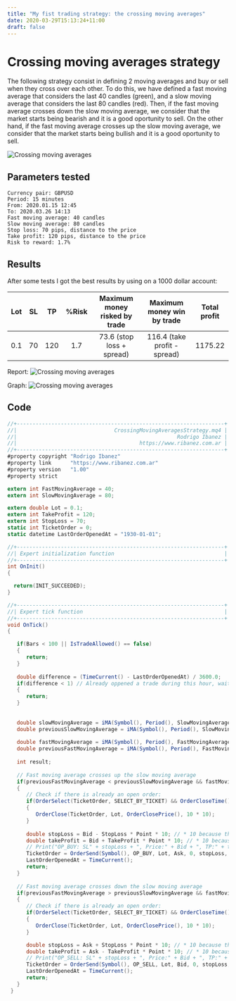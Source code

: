 ```yaml
---
title: "My fist trading strategy: the crossing moving averages"
date: 2020-03-29T15:13:24+11:00
draft: false
---
```


# Crossing moving averages strategy
The following strategy consist in defining 2 moving averages and buy or sell when they cross over each other.
To do this, we have defined a fast moving average that considers the last 40 candles (green), and a slow moving average that considers the last 80 candles (red).
Then, if the fast moving average crosses down the slow moving average, we consider that the market starts being bearish and it is a good oportunity to sell.
On the other hand, if the fast moving average crosses up the slow moving average, we consider that the market starts being bullish and it is a good oportunity to sell.

![Crossing moving averages](/trading/crossing-moving-averages.png)

## Parameters tested
```
Currency pair: GBPUSD
Period: 15 minutes
From: 2020.01.15 12:45
To: 2020.03.26 14:13
Fast moving average: 40 candles
Slow moving average: 80 candles
Stop loss: 70 pips, distance to the price
Take profit: 120 pips, distance to the price
Risk to reward: 1.7%
```

## Results
After some tests I got the best results by using on a 1000 dollar account:

| Lot | SL |  TP | %Risk | Maximum money risked by trade |  Maximum money win by trade  | Total profit |
|:---:|:--:|:---:|:-----:|:-----------------------------:|:----------------------------:|:------------:|
| 0.1 | 70 | 120 |  1.7  |   73.6 (stop loss + spread)   | 116.4 (take profit - spread) |    1175.22   |

Report:
![Crossing moving averages](/trading/crossing-moving-averages-report.png)

Graph:
![Crossing moving averages](/trading/crossing-moving-averages-graph.png)

## Code
```csharp
//+------------------------------------------------------------------+
//|                               CrossingMovingAveragesStrategy.mq4 |
//|                                                   Rodrigo Ibanez |
//|                                       https://www.ribanez.com.ar |
//+------------------------------------------------------------------+
#property copyright "Rodrigo Ibanez"
#property link      "https://www.ribanez.com.ar"
#property version   "1.00"
#property strict

extern int FastMovingAverage = 40;
extern int SlowMovingAverage = 80;

extern double Lot = 0.1;
extern int TakeProfit = 120;
extern int StopLoss = 70;
static int TicketOrder = 0;
static datetime LastOrderOpenedAt = "1930-01-01";

//+------------------------------------------------------------------+
//| Expert initialization function                                   |
//+------------------------------------------------------------------+
int OnInit()
{

  return(INIT_SUCCEEDED);
}

//+------------------------------------------------------------------+
//| Expert tick function                                             |
//+------------------------------------------------------------------+
void OnTick()
{

   if(Bars < 100 || IsTradeAllowed() == false)
   {
      return;
   }
   
   double difference = (TimeCurrent() - LastOrderOpenedAt) / 3600.0;
   if(difference < 1) // Already oppened a trade during this hour, wait at least 1 hour to open the next trade.
   {
      return;
   }
   
  
   double slowMovingAverage = iMA(Symbol(), Period(), SlowMovingAverage, 0, MODE_SMA, PRICE_CLOSE, 0);
   double previousSlowMovingAverage = iMA(Symbol(), Period(), SlowMovingAverage, 0, MODE_SMA, PRICE_CLOSE, 1);
   
   double fastMovingAverage = iMA(Symbol(), Period(), FastMovingAverage, 0, MODE_SMA, PRICE_CLOSE, 0);
   double previousFastMovingAverage = iMA(Symbol(), Period(), FastMovingAverage, 0, MODE_SMA, PRICE_CLOSE, 1);
   
   int result;
      
   // Fast moving average crosses up the slow moving average
   if(previousFastMovingAverage < previousSlowMovingAverage && fastMovingAverage > slowMovingAverage)
   {
      // Check if there is already an open order:
      if(OrderSelect(TicketOrder, SELECT_BY_TICKET) && OrderCloseTime() == 0)
      {
         OrderClose(TicketOrder, Lot, OrderClosePrice(), 10 * 10);
      }
   
      double stopLoss = Bid - StopLoss * Point * 10; // * 10 because the broker has 5 decimal points
      double takeProfit = Bid + TakeProfit * Point * 10; // * 10 because the broker has 5 decimal points
      // Print("OP_BUY: SL" + stopLoss + ", Price:" + Bid + ", TP:" + takeProfit);
      TicketOrder = OrderSend(Symbol(), OP_BUY, Lot, Ask, 0, stopLoss, takeProfit, "Buy - Fast MA crossed up Slow MA");
      LastOrderOpenedAt = TimeCurrent();
      return;
   }
   
   // Fast moving average crosses down the slow moving average
   if(previousFastMovingAverage > previousSlowMovingAverage && fastMovingAverage < slowMovingAverage)
   {
      // Check if there is already an open order:
      if(OrderSelect(TicketOrder, SELECT_BY_TICKET) && OrderCloseTime() == 0)
      {
         OrderClose(TicketOrder, Lot, OrderClosePrice(), 10 * 10);
      }

      double stopLoss = Ask + StopLoss * Point * 10; // * 10 because the broker has 5 decimal points
      double takeProfit = Ask - TakeProfit * Point * 10; // * 10 because the broker has 5 decimal points
      // Print("OP_SELL: SL" + stopLoss + ", Price:" + Bid + ", TP:" + takeProfit);
      TicketOrder = OrderSend(Symbol(), OP_SELL, Lot, Bid, 0, stopLoss, takeProfit, "Buy - Fast MA crossed down Slow MA");
      LastOrderOpenedAt = TimeCurrent();
      return;
   }
 }
```